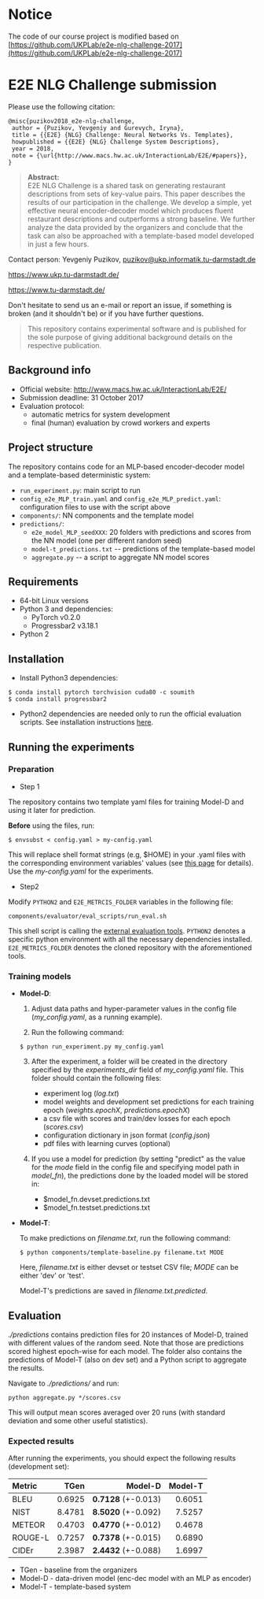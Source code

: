 # Notice

The code of our course project is modified based on
[https://github.com/UKPLab/e2e-nlg-challenge-2017](https://github.com/UKPLab/e2e-nlg-challenge-2017)


# E2E NLG Challenge submission 

Please use the following citation:

```
@misc{puzikov2018_e2e-nlg-challenge,
 author = {Puzikov, Yevgeniy and Gurevych, Iryna},
 title = {{E2E} {NLG} Challenge: Neural Networks Vs. Templates},
 howpublished = {{E2E} {NLG} Challenge System Descriptions},
 year = 2018,
 note = {\url{http://www.macs.hw.ac.uk/InteractionLab/E2E/#papers}},
}
```

> **Abstract:**  
  E2E NLG Challenge is a shared task on generating restaurant
  descriptions from sets of key-value pairs.
  This paper describes the results of our participation in the challenge. 
  We develop a simple, yet effective neural encoder-decoder model
  which produces fluent restaurant descriptions
  and outperforms a strong baseline.
  We further analyze the data provided by the organizers and conclude
  that the task can also be approached with a template-based model
  developed in just a few hours.

Contact person: Yevgeniy Puzikov, puzikov@ukp.informatik.tu-darmstadt.de

https://www.ukp.tu-darmstadt.de/

https://www.tu-darmstadt.de/


Don't hesitate to send us an e-mail or report an issue, 
if something is broken (and it shouldn't be) or if you have further questions.

> This repository contains experimental software and is published for the sole purpose 
of giving additional background details on the respective publication. 

## Background info

* Official website: http://www.macs.hw.ac.uk/InteractionLab/E2E/
* Submission deadline: 31 October 2017
* Evaluation protocol: 
    - automatic metrics for system development
    - final (human) evaluation by crowd workers and experts
     
## Project structure

The repository contains code for an MLP-based encoder-decoder model and a template-based deterministic system:

* `run_experiment.py`: main script to run
* `config_e2e_MLP_train.yaml` and `config_e2e_MLP_predict.yaml`: configuration files to use with the script above
* `components/`: NN components and the template model
* `predictions/`:
    * `e2e_model_MLP_seedXXX`: 20 folders with predictions and scores from the NN model (one per different random seed)
    * `model-t_predictions.txt` -- predictions of the template-based model
    * `aggregate.py` -- a script to aggregate NN model scores

## Requirements

* 64-bit Linux versions
* Python 3 and dependencies:
    * PyTorch v0.2.0
    * Progressbar2 v3.18.1
* Python 2

## Installation

* Install Python3 dependencies:

```
$ conda install pytorch torchvision cuda80 -c soumith 
$ conda install progressbar2
```

* Python2 dependencies are needed only to run the official evaluation scripts.
See installation instructions [here][3].

## Running the experiments

### Preparation

* Step 1

The repository contains two template yaml files 
for training Model-D and using it later for prediction.

**Before** using the files, run:

```
$ envsubst < config.yaml > my-config.yaml
```

This will replace shell format strings (e.g, $HOME) in your .yaml
files with the corresponding environment variables' values 
(see [this page][1] for details). Use the *my-config.yaml* for the experiments.

* Step2 

Modify `PYTHON2` and `E2E_METRCIS_FOLDER` variables in the following file:

`components/evaluator/eval_scripts/run_eval.sh`

This shell script is calling the [external evaluation tools][3].
`PYTHON2` denotes a specific python environment with all the necessary dependencies installed.
`E2E_METRICS_FOLDER` denotes the cloned repository with the aforementioned tools.

### Training models

* **Model-D**:
    1. Adjust data paths and hyper-parameter values in the config file (*my_config.yaml*, as a running example).
    
    2. Run the following command:  
        
    ```
    $ python run_experiment.py my_config.yaml
    ```
    
    3. After the experiment, a folder will be created in the directory specified 
    by the *experiments_dir* field of *my_config.yaml* file.
    This folder should contain the following files:
        - experiment log (*log.txt*)
        - model weights and development set predictions for each training epoch 
        (*weights.epochX*, *predictions.epochX*)    
        - a csv file with scores and train/dev losses for each epoch (*scores.csv*)
        - configuration dictionary in json format (*config.json*)
	    - pdf files with learning curves (optional)
    
    4. If you use a model for prediction 
    (by setting "predict" as the value for the *mode* field in the config file and 
    specifying model path in *model_fn*), the predictions done by the loaded model will be
    stored in:
        - $model_fn.devset.predictions.txt
        - $model_fn.testset.predictions.txt
   
* **Model-T**:
    
    To make predictions on *filename.txt*, run the following command:
    
    ```
    $ python components/template-baseline.py filename.txt MODE
    ```
    Here, *filename.txt* is either devset or testset CSV file; 
    *MODE* can be either 'dev' or 'test'. 
    
    Model-T's predictions are saved in *filename.txt.predicted*.

## Evaluation

*./predictions* contains prediction files for 20 instances of Model-D, 
trained with different values of the random seed. 
Note that those are predictions scored highest epoch-wise for each model.
The folder also contains the predictions of Model-T (also on dev set) and
a Python script to aggregate the results.

Navigate to *./predictions/* and run:

```
python aggregate.py */scores.csv
```

This will output mean scores averaged over 20 runs 
(with standard deviation and some other useful statistics).

### Expected results

After running the experiments, you should expect the following results (development set):

Metric  	| TGen 	|    Model-D 	        | Model-T
:---------	|---------:	|-------:	        |---------:
BLEU    	|   0.6925 	| **0.7128** (+-0.013)	|   0.6051
NIST    	|   8.4781 	| **8.5020** (+-0.092) 	|   7.5257
METEOR  	|   0.4703 	| **0.4770** (+-0.012)	|   0.4678
ROUGE-L 	|   0.7257 	| **0.7378** (+-0.015)	|   0.6890
CIDEr   	|   2.3987 	| **2.4432** (+-0.088) 	|   1.6997

- TGen - baseline from the organizers
- Model-D - data-driven model (enc-dec model with an MLP as encoder)
- Model-T - template-based system


[1]: https://www.gnu.org/software/gettext/manual/gettext.html#sh_002dformat
[2]: http://www.macs.hw.ac.uk/InteractionLab/E2E/data/baseline-output.txt
[3]: https://github.com/tuetschek/e2e-metrics
